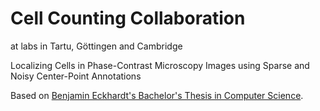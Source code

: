 # Cell Counting Collaboration
at labs in Tartu, Göttingen and Cambridge

Localizing Cells in Phase-Contrast Microscopy Images using Sparse and Noisy Center-Point Annotations

Based on [Benjamin Eckhardt's Bachelor's Thesis in Computer Science](https://github.com/beijn/bachelor-thesis).
